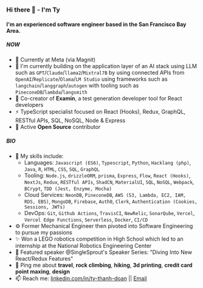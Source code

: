 ### Hi there 👋 - I'm Ty

#### I'm an experienced software engineer based in the San Francisco Bay Area.

##### NOW

- 📘 Currently at Meta (via Magnit)
- 📖 I'm currently building on the application layer of an AI stack using LLM such as `GPT`/`Claude`/`llama2`/`Mixtral7B` by using connected APIs from `OpenAI`/`Replicate`/`Olama`/`LM Studio` using frameworks such as `langchain`/`langgraph`/`autogen` with tooling such as `PineconeDB`/`lambda`/`langsmith`
- 🔭 Co-creator of **Examin**, a test generation developer tool for React developers
- ⚡️ TypeScript specialist focused on React (Hooks), Redux, GraphQL, RESTful APIs, SQL, NoSQL, Node & Express 
- 👯 Active **Open Source** contributor

##### BIO

- 🔧 My skills include:
    - Languages: `Javascript (ES6)`, `Typescript`, `Python`, `Hacklang (php)`, `Java`, `R`, `HTML`, `CSS`, `SQL`, `GraphQL`
    - Tooling: `Node.js`, `drizzleORM`, `prisma`, `Express`, `Flow`, `React (Hooks)`, `NextJs`, `Redux`, `RESTful APIs`, `ShadCN`, `MaterialUI`, `SQL`, `NoSQL`, `Webpack`, `BCrypt`, `TDD (Jest, Enzyme, Mocha)`
    - Cloud Services: `NeonDB`, `PineconeDB`, `AWS (S3, Lambda, EC2, IAM, RDS, EBS)`, `MongoDB`, `Firebase`, `Auth0`, `Clerk`, `Authentication (Cookies, Sessions, JWTs)`
    - DevOps: `Git`, `Github Actions`, `TravisCI`, `NewRelic`, `SonarQube`, `Vercel`, `Vercel Edge Functions`, `Serverless`, `Docker`, `CI/CD`
- ⚙️ Former Mechanical Engineer then pivoted into Software Engineering to pursue my passions
- ✨ Won a LEGO robotics competition in High School which led to an internship at the National Robotics Engineering Center
- 🌱 Featured speaker @SingleSprout's Speaker Series: "Diving Into New React/Redux Features"
- 💬 Ping me about **travel**, **rock climbing**, **hiking**, **3d printing**, **credit card point maxing**, **design**
- 📫 Reach me: [linkedin.com/in/ty-thanh-doan](https://www.linkedin.com/in/ty-thanh-doan/) || [Email](mailto:tdoan35@gmail.com)



<!--
**tdoan35/tdoan35** is a ✨ _special_ ✨ repository because its `README.md` (this file) appears on your GitHub profile.

Here are some ideas to get you started:

- 🔭 I’m currently working on ...
- 🌱 I’m currently learning ...
- 👯 I’m looking to collaborate on ...
- 🤔 I’m looking for help with ...
- 💬 Ask me about ...
- 📫 How to reach me: ...
- 😄 Pronouns: ...
- ⚡ Fun fact: ...
-->
